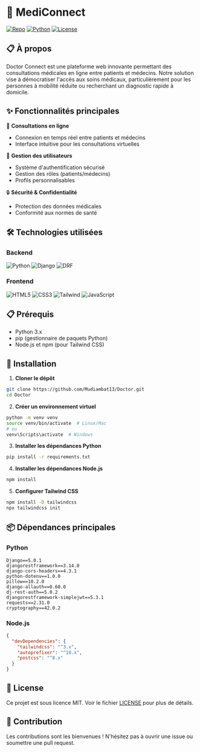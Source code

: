 # 🏥 MediConnect

[![Repo](https://img.shields.io/badge/GitHub-Doctor%20Connect-blue?style=flat-square&logo=github)](https://github.com/Mudiambat13/Doctor)
[![Python](https://img.shields.io/badge/Python-3.x-blue?style=flat-square&logo=python)](https://www.python.org/)
[![License](https://img.shields.io/badge/License-MIT-green.svg)](LICENSE)

## 📋 À propos
Doctor Connect est une plateforme web innovante permettant des consultations médicales en ligne entre patients et médecins. Notre solution vise à démocratiser l'accès aux soins médicaux, particulièrement pour les personnes à mobilité réduite ou recherchant un diagnostic rapide à domicile.

## ✨ Fonctionnalités principales

🏥 **Consultations en ligne**
- Connexion en temps réel entre patients et médecins
- Interface intuitive pour les consultations virtuelles

👥 **Gestion des utilisateurs**
- Système d'authentification sécurisé
- Gestion des rôles (patients/médecins)
- Profils personnalisables

🔒 **Sécurité & Confidentialité**
- Protection des données médicales
- Conformité aux normes de santé

## 🛠️ Technologies utilisées

### Backend
![Python](https://img.shields.io/badge/-Python-3776AB?style=for-the-badge&logo=python&logoColor=white)
![Django](https://img.shields.io/badge/-Django-092E20?style=for-the-badge&logo=django&logoColor=white)
![DRF](https://img.shields.io/badge/-Django%20REST-ff1709?style=for-the-badge&logo=django&logoColor=white)

### Frontend
![HTML5](https://img.shields.io/badge/-HTML5-E34F26?style=for-the-badge&logo=html5&logoColor=white)
![CSS3](https://img.shields.io/badge/-CSS3-1572B6?style=for-the-badge&logo=css3&logoColor=white)
![Tailwind](https://img.shields.io/badge/-Tailwind%20CSS-38B2AC?style=for-the-badge&logo=tailwind-css&logoColor=white)
![JavaScript](https://img.shields.io/badge/-JavaScript-F7DF1E?style=for-the-badge&logo=javascript&logoColor=black)

## 📋 Prérequis
- Python 3.x
- pip (gestionnaire de paquets Python)
- Node.js et npm (pour Tailwind CSS)

## 🚀 Installation

1. **Cloner le dépôt**
```bash
git clone https://github.com/Mudiambat13/Doctor.git
cd Doctor
```

2. **Créer un environnement virtuel**
```bash
python -m venv venv
source venv/bin/activate  # Linux/Mac
# ou
venv\Scripts\activate  # Windows
```

3. **Installer les dépendances Python**
```bash
pip install -r requirements.txt
```

4. **Installer les dépendances Node.js**
```bash
npm install
```

5. **Configurer Tailwind CSS**
```bash
npm install -D tailwindcss
npx tailwindcss init
```

## 📦 Dépendances principales

### Python
```
Django==5.0.1
djangorestframework==3.14.0
django-cors-headers==4.3.1
python-dotenv==1.0.0
pillow==10.2.0
django-allauth==0.60.0
dj-rest-auth==5.0.2
djangorestframework-simplejwt==5.3.1
requests==2.31.0
cryptography==42.0.2
```

### Node.js
```json
{
  "devDependencies": {
    "tailwindcss": "^3.x",
    "autoprefixer": "^10.x",
    "postcss": "^8.x"
  }
}
```

## 📝 License
Ce projet est sous licence MIT. Voir le fichier [LICENSE](LICENSE) pour plus de détails.

## 🤝 Contribution
Les contributions sont les bienvenues ! N'hésitez pas à ouvrir une issue ou soumettre une pull request.